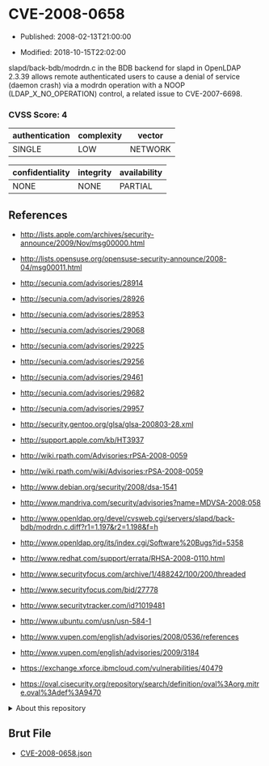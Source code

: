 # CVE-2008-0658

- Published: 2008-02-13T21:00:00

- Modified: 2018-10-15T22:02:00

slapd/back-bdb/modrdn.c in the BDB backend for slapd in OpenLDAP 2.3.39 allows remote authenticated users to cause a denial of service (daemon crash) via a modrdn operation with a NOOP (LDAP_X_NO_OPERATION) control, a related issue to CVE-2007-6698.

### CVSS Score: **4**

| authentication | complexity | vector |
| --- | --- | --- |
| SINGLE | LOW | NETWORK |

| confidentiality | integrity | availability |
| --- | --- | --- |
| NONE | NONE | PARTIAL |

## References

* http://lists.apple.com/archives/security-announce/2009/Nov/msg00000.html

* http://lists.opensuse.org/opensuse-security-announce/2008-04/msg00011.html

* http://secunia.com/advisories/28914

* http://secunia.com/advisories/28926

* http://secunia.com/advisories/28953

* http://secunia.com/advisories/29068

* http://secunia.com/advisories/29225

* http://secunia.com/advisories/29256

* http://secunia.com/advisories/29461

* http://secunia.com/advisories/29682

* http://secunia.com/advisories/29957

* http://security.gentoo.org/glsa/glsa-200803-28.xml

* http://support.apple.com/kb/HT3937

* http://wiki.rpath.com/Advisories:rPSA-2008-0059

* http://wiki.rpath.com/wiki/Advisories:rPSA-2008-0059

* http://www.debian.org/security/2008/dsa-1541

* http://www.mandriva.com/security/advisories?name=MDVSA-2008:058

* http://www.openldap.org/devel/cvsweb.cgi/servers/slapd/back-bdb/modrdn.c.diff?r1=1.197&r2=1.198&f=h

* http://www.openldap.org/its/index.cgi/Software%20Bugs?id=5358

* http://www.redhat.com/support/errata/RHSA-2008-0110.html

* http://www.securityfocus.com/archive/1/488242/100/200/threaded

* http://www.securityfocus.com/bid/27778

* http://www.securitytracker.com/id?1019481

* http://www.ubuntu.com/usn/usn-584-1

* http://www.vupen.com/english/advisories/2008/0536/references

* http://www.vupen.com/english/advisories/2009/3184

* https://exchange.xforce.ibmcloud.com/vulnerabilities/40479

* https://oval.cisecurity.org/repository/search/definition/oval%3Aorg.mitre.oval%3Adef%3A9470

<details>
<summary>About this repository</summary> 

  This repository is part of the project [Live Hack CVE](https://github.com/Live-Hack-CVE). Main website can be found [www.live-hack.org](https://www.live-hack.org) 
  
  Made by [Sn0wAlice](https://github.com/Sn0wAlice) for the people that care about security and need to have a feed of the latest CVEs. Hope you enjoy it, don't forget to star the repo and follow me on [Twitter](https://twitter.com/Sn0wAlice) and [Github](https://github.com/Sn0wAlice). And that is my [personnal website](https://www.alice-snow.me/)

  - [Home Page](https://github.com/Live-Hack-CVE)
  - [Framework](https://github.com/Live-Hack-CVE/cve-framework)
  - [CVE database](https://github.com/Live-Hack-CVE/full_database)
  - [Changelog](https://github.com/Live-Hack-CVE/Changelog)
</details>

## Brut File

* [CVE-2008-0658.json](https://raw.githubusercontent.com/Live-Hack-CVE/full_database/main/cves/2008/CVE-2008-0658.json)

